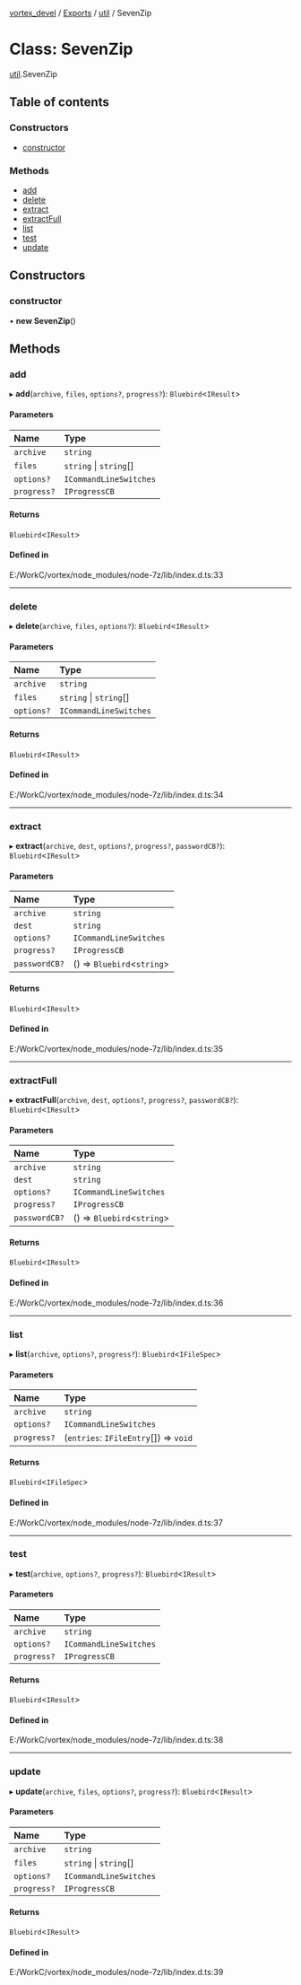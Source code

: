 [vortex_devel](../README.md) / [Exports](../modules.md) / [util](../modules/util.md) / SevenZip

# Class: SevenZip

[util](../modules/util.md).SevenZip

## Table of contents

### Constructors

- [constructor](util.SevenZip.md#constructor)

### Methods

- [add](util.SevenZip.md#add)
- [delete](util.SevenZip.md#delete)
- [extract](util.SevenZip.md#extract)
- [extractFull](util.SevenZip.md#extractfull)
- [list](util.SevenZip.md#list)
- [test](util.SevenZip.md#test)
- [update](util.SevenZip.md#update)

## Constructors

### constructor

• **new SevenZip**()

## Methods

### add

▸ **add**(`archive`, `files`, `options?`, `progress?`): `Bluebird`<`IResult`\>

#### Parameters

| Name | Type |
| :------ | :------ |
| `archive` | `string` |
| `files` | `string` \| `string`[] |
| `options?` | `ICommandLineSwitches` |
| `progress?` | `IProgressCB` |

#### Returns

`Bluebird`<`IResult`\>

#### Defined in

E:/WorkC/vortex/node_modules/node-7z/lib/index.d.ts:33

___

### delete

▸ **delete**(`archive`, `files`, `options?`): `Bluebird`<`IResult`\>

#### Parameters

| Name | Type |
| :------ | :------ |
| `archive` | `string` |
| `files` | `string` \| `string`[] |
| `options?` | `ICommandLineSwitches` |

#### Returns

`Bluebird`<`IResult`\>

#### Defined in

E:/WorkC/vortex/node_modules/node-7z/lib/index.d.ts:34

___

### extract

▸ **extract**(`archive`, `dest`, `options?`, `progress?`, `passwordCB?`): `Bluebird`<`IResult`\>

#### Parameters

| Name | Type |
| :------ | :------ |
| `archive` | `string` |
| `dest` | `string` |
| `options?` | `ICommandLineSwitches` |
| `progress?` | `IProgressCB` |
| `passwordCB?` | () => `Bluebird`<`string`\> |

#### Returns

`Bluebird`<`IResult`\>

#### Defined in

E:/WorkC/vortex/node_modules/node-7z/lib/index.d.ts:35

___

### extractFull

▸ **extractFull**(`archive`, `dest`, `options?`, `progress?`, `passwordCB?`): `Bluebird`<`IResult`\>

#### Parameters

| Name | Type |
| :------ | :------ |
| `archive` | `string` |
| `dest` | `string` |
| `options?` | `ICommandLineSwitches` |
| `progress?` | `IProgressCB` |
| `passwordCB?` | () => `Bluebird`<`string`\> |

#### Returns

`Bluebird`<`IResult`\>

#### Defined in

E:/WorkC/vortex/node_modules/node-7z/lib/index.d.ts:36

___

### list

▸ **list**(`archive`, `options?`, `progress?`): `Bluebird`<`IFileSpec`\>

#### Parameters

| Name | Type |
| :------ | :------ |
| `archive` | `string` |
| `options?` | `ICommandLineSwitches` |
| `progress?` | (`entries`: `IFileEntry`[]) => `void` |

#### Returns

`Bluebird`<`IFileSpec`\>

#### Defined in

E:/WorkC/vortex/node_modules/node-7z/lib/index.d.ts:37

___

### test

▸ **test**(`archive`, `options?`, `progress?`): `Bluebird`<`IResult`\>

#### Parameters

| Name | Type |
| :------ | :------ |
| `archive` | `string` |
| `options?` | `ICommandLineSwitches` |
| `progress?` | `IProgressCB` |

#### Returns

`Bluebird`<`IResult`\>

#### Defined in

E:/WorkC/vortex/node_modules/node-7z/lib/index.d.ts:38

___

### update

▸ **update**(`archive`, `files`, `options?`, `progress?`): `Bluebird`<`IResult`\>

#### Parameters

| Name | Type |
| :------ | :------ |
| `archive` | `string` |
| `files` | `string` \| `string`[] |
| `options?` | `ICommandLineSwitches` |
| `progress?` | `IProgressCB` |

#### Returns

`Bluebird`<`IResult`\>

#### Defined in

E:/WorkC/vortex/node_modules/node-7z/lib/index.d.ts:39
